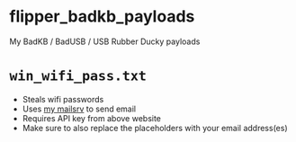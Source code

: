 # flipper_badkb_payloads
My BadKB / BadUSB / USB Rubber Ducky payloads

# `win_wifi_pass.txt`

* Steals wifi passwords
* Uses [my mailsrv](https://mailsrv.marcusj.tech) to send email
* Requires API key from above website
* Make sure to also replace the placeholders with your email address(es)